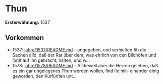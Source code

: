 # Thun

**Ersterwähnung:** 1537

## Vorkommen
- 1537: [jahre/1537/README.md](../jahre/1537/README.md) – angegeben, und verhielten
fih die Sachen alſo, daß der Rat über dem, was ehrlich
von den Biſchöfen und ſonſt auf ihn gebracht, halten, und
w...
- 1578: [jahre/1578/README.md](../jahre/1578/README.md) – Alldieweil aber die Herren geſehen, daß es
ein gar ungelegenes Thun werden wollen, ſind ſie mit-
einander einig geworden, den Kurfürſten unt...
